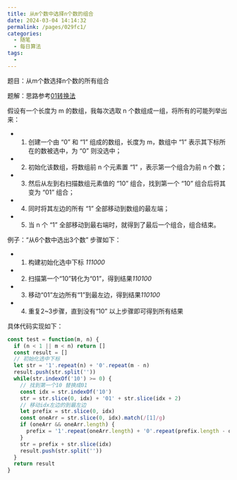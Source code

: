 ```yaml
---
title: 从m个数中选择n个数的组合
date: 2024-03-04 14:14:32
permalink: /pages/029fc1/
categories:
  - 随笔
  - 每日算法
tags:
  - 
---
```


题目：从m个数选择n个数的所有组合

题解：思路参考[01转换法](https://www.cnblogs.com/purediy/p/3375537.html)

假设有一个长度为 m 的数组，我每次选取 n 个数组成一组，将所有的可能列举出来：
- 1. 创建一个由 “0” 和 “1” 组成的数组，长度为 m，数组中 “1” 表示其下标所在的数被选中，为 “0” 则没选中；
- 2. 初始化该数组，将数组前 n 个元素置 “1” ，表示第一个组合为前 n 个数；
- 3. 然后从左到右扫描数组元素值的 “10” 组合，找到第一个 “10” 组合后将其变为 “01” 组合；
- 4. 同时将其左边的所有 “1” 全部移动到数组的最左端；
- 5. 当 n 个 “1” 全部移动到最右端时，就得到了最后一个组合，组合结束。


例子：“从6个数中选出3个数”
步骤如下：
- 1. 构建初始化选中下标 *111000*
- 2. 扫描第一个“10”转化为“01”，得到结果*110100*
- 3. 移动“01”左边所有“1”到最左边，得到结果*110100*
- 4. 重复2~3步骤，直到没有“10”
以上步骤即可得到所有结果


具体代码实现如下：

```js
const test = function(m, n) {
  if (n < 1 || m < n) return []
  const result = []
  // 初始化选中下标
  let str = '1'.repeat(n) + '0'.repeat(m - n)
  result.push(str.split(''))
  while(str.indexOf('10') >= 0) {
    // 找到第一个10 替换成01
    const idx = str.indexOf('10')
    str = str.slice(0, idx) + '01' + str.slice(idx + 2)
    // 移动idx左边的到最左边
    let prefix = str.slice(0, idx)
    const oneArr = str.slice(0, idx).match(/[1]/g)
    if (oneArr && oneArr.length) {
      prefix = '1'.repeat(oneArr.length) + '0'.repeat(prefix.length - oneArr.length)
    }
    str = prefix + str.slice(idx)
    result.push(str.split(''))
  }
  return result
}
```